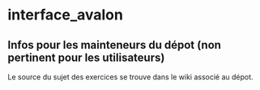 # interface_avalon

## Infos pour les mainteneurs du dépot (non pertinent pour les utilisateurs)

Le source du sujet des exercices se trouve dans le wiki associé au dépot. 